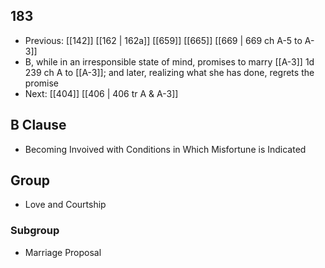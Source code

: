 ## 183
- Previous: [[142]] [[162 | 162a]] [[659]] [[665]] [[669 | 669 ch A-5 to A-3]] 
- B, while in an irresponsible state of mind, promises to marry [[A-3]] 1d 239 ch A to [[A-3]]; and later, realizing what she has done, regrets the promise
- Next: [[404]] [[406 | 406 tr A &amp; A-3]] 

## B Clause
- Becoming Invoived with Conditions in Which Misfortune is Indicated

## Group
- Love and Courtship

### Subgroup
- Marriage Proposal

